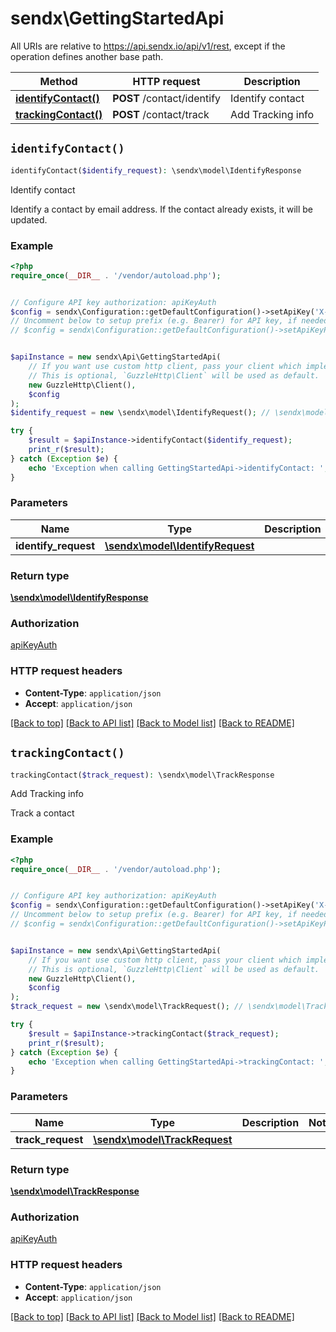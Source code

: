 # sendx\GettingStartedApi

All URIs are relative to https://api.sendx.io/api/v1/rest, except if the operation defines another base path.

| Method | HTTP request | Description |
| ------------- | ------------- | ------------- |
| [**identifyContact()**](GettingStartedApi.md#identifyContact) | **POST** /contact/identify | Identify contact |
| [**trackingContact()**](GettingStartedApi.md#trackingContact) | **POST** /contact/track | Add Tracking info |


## `identifyContact()`

```php
identifyContact($identify_request): \sendx\model\IdentifyResponse
```

Identify contact

Identify a contact by email address. If the contact already exists, it will be updated.

### Example

```php
<?php
require_once(__DIR__ . '/vendor/autoload.php');


// Configure API key authorization: apiKeyAuth
$config = sendx\Configuration::getDefaultConfiguration()->setApiKey('X-Team-ApiKey', 'YOUR_API_KEY');
// Uncomment below to setup prefix (e.g. Bearer) for API key, if needed
// $config = sendx\Configuration::getDefaultConfiguration()->setApiKeyPrefix('X-Team-ApiKey', 'Bearer');


$apiInstance = new sendx\Api\GettingStartedApi(
    // If you want use custom http client, pass your client which implements `GuzzleHttp\ClientInterface`.
    // This is optional, `GuzzleHttp\Client` will be used as default.
    new GuzzleHttp\Client(),
    $config
);
$identify_request = new \sendx\model\IdentifyRequest(); // \sendx\model\IdentifyRequest

try {
    $result = $apiInstance->identifyContact($identify_request);
    print_r($result);
} catch (Exception $e) {
    echo 'Exception when calling GettingStartedApi->identifyContact: ', $e->getMessage(), PHP_EOL;
}
```

### Parameters

| Name | Type | Description  | Notes |
| ------------- | ------------- | ------------- | ------------- |
| **identify_request** | [**\sendx\model\IdentifyRequest**](../Model/IdentifyRequest.md)|  | |

### Return type

[**\sendx\model\IdentifyResponse**](../Model/IdentifyResponse.md)

### Authorization

[apiKeyAuth](../../README.md#apiKeyAuth)

### HTTP request headers

- **Content-Type**: `application/json`
- **Accept**: `application/json`

[[Back to top]](#) [[Back to API list]](../../README.md#endpoints)
[[Back to Model list]](../../README.md#models)
[[Back to README]](../../README.md)

## `trackingContact()`

```php
trackingContact($track_request): \sendx\model\TrackResponse
```

Add Tracking info

Track a contact

### Example

```php
<?php
require_once(__DIR__ . '/vendor/autoload.php');


// Configure API key authorization: apiKeyAuth
$config = sendx\Configuration::getDefaultConfiguration()->setApiKey('X-Team-ApiKey', 'YOUR_API_KEY');
// Uncomment below to setup prefix (e.g. Bearer) for API key, if needed
// $config = sendx\Configuration::getDefaultConfiguration()->setApiKeyPrefix('X-Team-ApiKey', 'Bearer');


$apiInstance = new sendx\Api\GettingStartedApi(
    // If you want use custom http client, pass your client which implements `GuzzleHttp\ClientInterface`.
    // This is optional, `GuzzleHttp\Client` will be used as default.
    new GuzzleHttp\Client(),
    $config
);
$track_request = new \sendx\model\TrackRequest(); // \sendx\model\TrackRequest

try {
    $result = $apiInstance->trackingContact($track_request);
    print_r($result);
} catch (Exception $e) {
    echo 'Exception when calling GettingStartedApi->trackingContact: ', $e->getMessage(), PHP_EOL;
}
```

### Parameters

| Name | Type | Description  | Notes |
| ------------- | ------------- | ------------- | ------------- |
| **track_request** | [**\sendx\model\TrackRequest**](../Model/TrackRequest.md)|  | |

### Return type

[**\sendx\model\TrackResponse**](../Model/TrackResponse.md)

### Authorization

[apiKeyAuth](../../README.md#apiKeyAuth)

### HTTP request headers

- **Content-Type**: `application/json`
- **Accept**: `application/json`

[[Back to top]](#) [[Back to API list]](../../README.md#endpoints)
[[Back to Model list]](../../README.md#models)
[[Back to README]](../../README.md)
